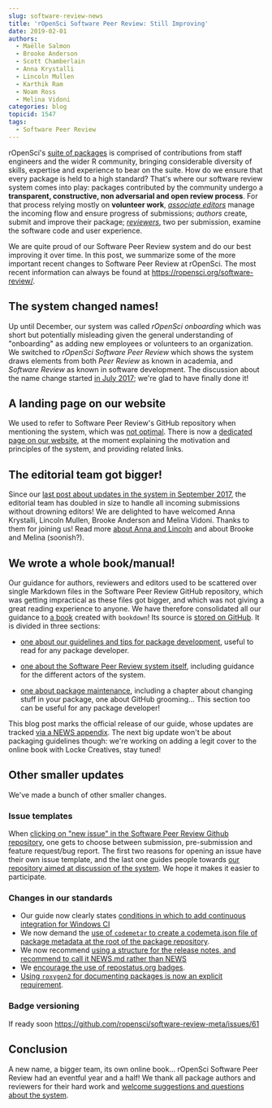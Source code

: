 ```yaml
---
slug: software-review-news
title: 'rOpenSci Software Peer Review: Still Improving'
date: 2019-02-01
authors:
  - Maëlle Salmon
  - Brooke Anderson
  - Scott Chamberlain
  - Anna Krystalli
  - Lincoln Mullen
  - Karthik Ram
  - Noam Ross
  - Melina Vidoni
categories: blog
topicid: 1547
tags:
  - Software Peer Review
---
```


rOpenSci's [suite of packages](/packages/) is comprised of contributions from staff engineers and the wider R community, bringing considerable diversity of skills, expertise and experience to bear on the suite. How do we ensure that every package is held to a high standard? That's where our software review system comes into play: packages contributed by the community undergo a **transparent, constructive, non adversarial and open review process**. For that process relying mostly on **volunteer work**, _[associate editors](/about#team)_ manage the incoming flow and ensure progress of submissions; _authors_ create, submit and improve their package; *[reviewers](https://ropensci.github.io/dev_guide/#reviewers)*, two per submission, examine the software code and user experience.

We are quite proud of our Software Peer Review system and do our best improving it over time. In this post, we summarize some of the more important  recent changes to Software Peer Review at rOpenSci. The most recent information can always be found at https://ropensci.org/software-review/.

## The system changed names!

Up until December, our system was called _rOpenSci onboarding_ which was short but potentially misleading given the general understanding of "onboarding" as adding new employees or volunteers to an organization. We switched to _rOpenSci Software Peer Review_ which shows the system draws elements from both _Peer Review_ as known in academia, and _Software Review_ as known in software development. The discussion about the name change started [in July 2017](https://github.com/ropensci/software-review-meta/issues/11); we're glad to have finally done it!

## A landing page on our website

We used to refer to Software Peer Review's GitHub repository when mentioning the system, which was [not optimal](https://github.com/ropensci/software-review-meta/issues/16). There is now a [dedicated page on our website](/software-review/), at the moment explaining the motivation and principles of the system, and providing related links.

## The editorial team got bigger!

Since our [last post about updates in the system in September 2017](/blog/2017/09/11/software-review-update/), the editorial team has doubled in size to handle all incoming submissions without drowning editors! We are delighted to have welcomed Anna Krystalli, Lincoln Mullen, Brooke Anderson and Melina Vidoni. Thanks to them for joining us! Read more [about Anna and Lincoln](/blog/2018/06/22/new_editors/) and about Brooke and Melina (soonish?).

## We wrote a whole book/manual!

Our guidance for authors, reviewers and editors used to be scattered over single Markdown files in the Software Peer Review GitHub repository, which was getting impractical as these files got bigger, and which was not giving a great reading experience to anyone. We have therefore consolidated all our guidance to [a book](https://ropensci.github.io/dev_guide/) created with `bookdown`! Its source is [stored on GitHub](https://github.com/ropensci/dev_guide). It is divided in three sections: 

* [one about our guidelines and tips for package development](https://ropensci.github.io/dev_guide/building.html), useful to read for any package developer.

* [one about the Software Peer Review system itself](https://ropensci.github.io/dev_guide/softwarereviewintro.html), including guidance for the different actors of the system.

* [one about package maintenance](https://ropensci.github.io/dev_guide/collaboration.html), including a chapter about changing stuff in your package, one about GitHub grooming... This section too can be useful for any package developer!

This blog post marks the official release of our guide, whose updates are tracked [via a NEWS appendix](https://ropensci.github.io/dev_guide/booknews.html). The next big update won't be about packaging guidelines though: we're working on adding a legit cover to the online book with Locke Creatives, stay tuned!

## Other smaller updates

We've made a bunch of other smaller changes.

### Issue templates

When [clicking on "new issue" in the Software Peer Review Github repository](https://github.com/ropensci/software-review/issues/new/choose), one gets to choose between submission, pre-submission and feature request/bug report. The first two reasons for opening an issue have their own issue template, and the last one guides people towards [our repository aimed at discussion of the system](https://github.com/ropensci/software-review-meta/). We hope it makes it easier to participate.

### Changes in our standards

* Our guide now clearly states [conditions in which to add continuous integration for Windows CI](https://ropensci.github.io/dev_guide/ci.html#whichci)
* We now demand the [use of `codemetar` to create a codemeta.json file of package metadata at the root of the package repository](https://ropensci.github.io/dev_guide/building.html#creating-metadata-for-your-package). 
* We now recommend [using a structure for the release notes, and recommend to call it NEWS.md rather than NEWS](https://ropensci.github.io/dev_guide/releasing.html#news)
* We [encourage the use of repostatus.org badges](https://ropensci.github.io/dev_guide/building.html#readme).
* [Using `roxygen2` for documenting packages is now an explicit requirement](https://ropensci.github.io/dev_guide/building.html#documentation).

### Badge versioning

If ready soon https://github.com/ropensci/software-review-meta/issues/61

## Conclusion

A new name, a bigger team, its own online book... rOpenSci Software Peer Review had an eventful year and a half! We thank all package authors and reviewers for their hard work and [welcome suggestions and questions about the system](https://github.com/ropensci/software-review-meta/issues).
